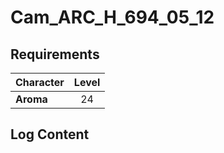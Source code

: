 # Cam_ARC_H_694_05_12
## Requirements
|Character|Level|
|---------|:---:|
|**Aroma**| 24  |

## Log Content
